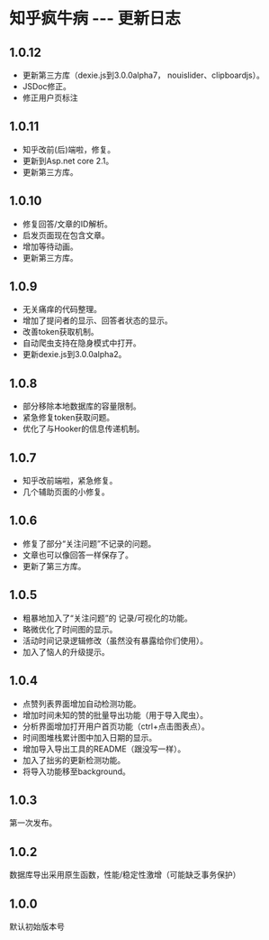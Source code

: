 # 知乎疯牛病 --- 更新日志

## 1.0.12
 * 更新第三方库（dexie.js到3.0.0alpha7， nouislider、clipboardjs）。
 * JSDoc修正。
 * 修正用户页标注

## 1.0.11
 * 知乎改前(后)端啦，修复。
 * 更新到Asp.net core 2.1。
 * 更新第三方库。

## 1.0.10
 * 修复回答/文章的ID解析。
 * 启发页面现在包含文章。
 * 增加等待动画。
 * 更新第三方库。

## 1.0.9
 * 无关痛痒的代码整理。
 * 增加了提问者的显示、回答者状态的显示。
 * 改善token获取机制。
 * 自动爬虫支持在隐身模式中打开。
 * 更新dexie.js到3.0.0alpha2。

## 1.0.8
 * 部分移除本地数据库的容量限制。
 * 紧急修复token获取问题。
 * 优化了与Hooker的信息传递机制。

## 1.0.7
 * 知乎改前端啦，紧急修复。
 * 几个辅助页面的小修复。

## 1.0.6
 * 修复了部分“关注问题”不记录的问题。
 * 文章也可以像回答一样保存了。
 * 更新了第三方库。

## 1.0.5
 * 粗暴地加入了“关注问题”的 记录/可视化的功能。
 * 略微优化了时间图的显示。
 * 活动时间记录逻辑修改（虽然没有暴露给你们使用）。
 * 加入了恼人的升级提示。

## 1.0.4
 * 点赞列表界面增加自动检测功能。
 * 增加时间未知的赞的批量导出功能（用于导入爬虫）。
 * 分析界面增加打开用户首页功能（ctrl+点击图表点）。
 * 时间图堆栈累计图中加入日期的显示。
 * 增加导入导出工具的README（跟没写一样）。
 * 加入了拙劣的更新检测功能。
 * 将导入功能移至background。

## 1.0.3
第一次发布。

## 1.0.2
数据库导出采用原生函数，性能/稳定性激增（可能缺乏事务保护）

## 1.0.0
默认初始版本号